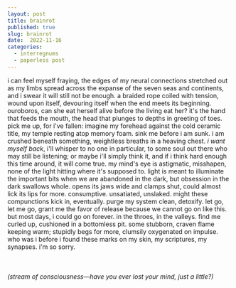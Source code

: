 ```yaml
---
layout: post
title: brainrot
published: true
slug: brainrot
date:  2022-11-16
categories:
  - interregnums
  - paperless post
---
```

i can feel myself fraying, the edges of my neural connections stretched out as my limbs spread across the expanse of the seven seas and continents, and i swear it will still not be enough. a braided rope coiled with tension, wound upon itself, devouring itself when the end meets its beginning. ouroboros, can she eat herself alive before the living eat her? it's the hand that feeds the mouth, the head that plunges to depths in greeting of toes. pick me up, for i've fallen: imagine my forehead against the cold ceramic title, my temple resting atop memory foam. sink me before i am sunk. i am crushed beneath something, weightless breaths in a heaving chest. *i want myself back*, i'll whisper to no one in particular, to some soul out there who may still be listening; or maybe i'll simply think it, and if i think hard enough this time around, it will come true. my mind's eye is astigmatic, misshapen, none of the light hitting where it's supposed to. light is meant to illuminate the important bits when we are abandoned in the dark, but obsession in the dark swallows whole. opens its jaws wide and clamps shut, could almost lick its lips for more. consumptive. unsatiated, unslaked. might these compunctions kick in, eventually. purge my system clean, detoxify. let go, let me go, grant me the favor of release because we cannot go on like this. but most days, i could go on forever. in the throes, in the valleys. find me curled up, cushioned in a bottomless pit. some stubborn, craven flame keeping warm; stupidly begs for more, clumsily oxygenated on impulse. who was i before i found these marks on my skin, my scriptures, my synapses. i'm so sorry. 

<br />

###### (stream of consciousness—*have you ever lost your mind, just a little?*)